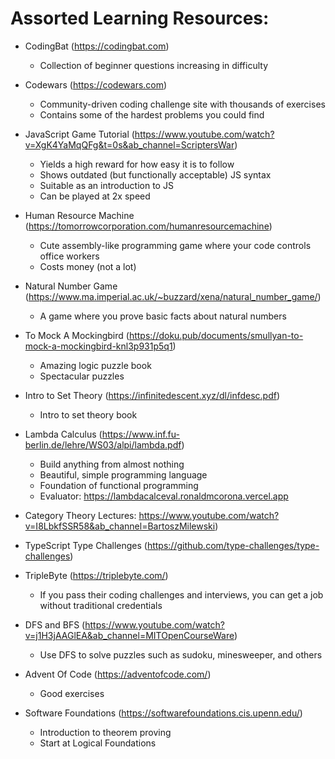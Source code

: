 # Assorted Learning Resources:

- CodingBat (https://codingbat.com)
    - Collection of beginner questions increasing in difficulty

- Codewars (https://codewars.com)
    - Community-driven coding challenge site with thousands of exercises
    - Contains some of the hardest problems you could find

- JavaScript Game Tutorial (https://www.youtube.com/watch?v=XgK4YaMqQFg&t=0s&ab_channel=ScriptersWar)
    - Yields a high reward for how easy it is to follow
    - Shows outdated (but functionally acceptable) JS syntax
    - Suitable as an introduction to JS
    - Can be played at 2x speed

- Human Resource Machine (https://tomorrowcorporation.com/humanresourcemachine)
    - Cute assembly-like programming game where your code controls office workers
    - Costs money (not a lot)

- Natural Number Game (https://www.ma.imperial.ac.uk/~buzzard/xena/natural_number_game/)
    - A game where you prove basic facts about natural numbers

- To Mock A Mockingbird (https://doku.pub/documents/smullyan-to-mock-a-mockingbird-knl3p931p5q1)
    - Amazing logic puzzle book
    - Spectacular puzzles

- Intro to Set Theory (https://infinitedescent.xyz/dl/infdesc.pdf)
    - Intro to set theory book

- Lambda Calculus (https://www.inf.fu-berlin.de/lehre/WS03/alpi/lambda.pdf)
    - Build anything from almost nothing
    - Beautiful, simple programming language
    - Foundation of functional programming
    - Evaluator: https://lambdacalceval.ronaldmcorona.vercel.app

- Category Theory Lectures: https://www.youtube.com/watch?v=I8LbkfSSR58&ab_channel=BartoszMilewski)

- TypeScript Type Challenges (https://github.com/type-challenges/type-challenges)

- TripleByte (https://triplebyte.com/)
    - If you pass their coding challenges and interviews, you can get a job without traditional credentials

- DFS and BFS (https://www.youtube.com/watch?v=j1H3jAAGlEA&ab_channel=MITOpenCourseWare)
    - Use DFS to solve puzzles such as sudoku, minesweeper, and others

- Advent Of Code (https://adventofcode.com/)
    - Good exercises

- Software Foundations (https://softwarefoundations.cis.upenn.edu/)
    - Introduction to theorem proving
    - Start at Logical Foundations